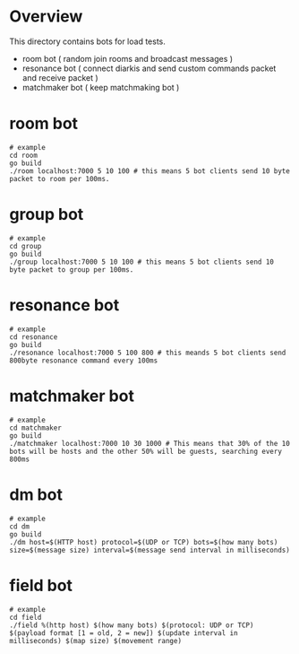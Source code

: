 # Overview

This directory contains bots for load tests.

- room bot ( random join rooms and broadcast messages )
- resonance bot ( connect diarkis and send custom commands packet and receive packet )
- matchmaker bot ( keep matchmaking bot )

# room bot

```
# example
cd room
go build
./room localhost:7000 5 10 100 # this means 5 bot clients send 10 byte packet to room per 100ms.
```

# group bot

```
# example
cd group
go build
./group localhost:7000 5 10 100 # this means 5 bot clients send 10 byte packet to group per 100ms.
```

# resonance bot

```
# example
cd resonance
go build
./resonance localhost:7000 5 100 800 # this meands 5 bot clients send 800byte resonance command every 100ms
```

# matchmaker bot

```
# example
cd matchmaker
go build
./matchmaker localhost:7000 10 30 1000 # This means that 30% of the 10 bots will be hosts and the other 50% will be guests, searching every 800ms
```

# dm bot

```
# example
cd dm
go build
./dm host=$(HTTP host) protocol=$(UDP or TCP) bots=$(how many bots) size=$(message size) interval=$(message send interval in milliseconds)
```

# field bot

```
# example
cd field
./field %(http host) $(how many bots) $(protocol: UDP or TCP) $(payload format [1 = old, 2 = new]) $(update interval in milliseconds) $(map size) $(movement range)
```
